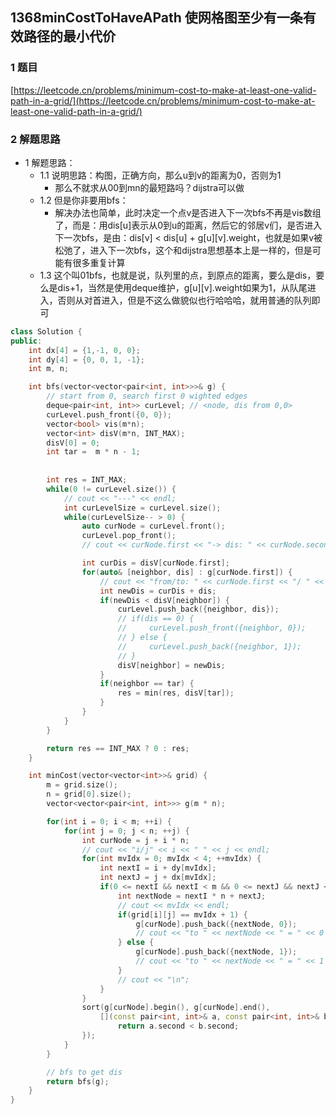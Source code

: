 ## 1368minCostToHaveAPath 使网格图至少有一条有效路径的最小代价

### 1 题目
[https://leetcode.cn/problems/minimum-cost-to-make-at-least-one-valid-path-in-a-grid/](https://leetcode.cn/problems/minimum-cost-to-make-at-least-one-valid-path-in-a-grid/)

### 2 解题思路
- 1 解题思路：
  - 1.1 说明思路：构图，正确方向，那么u到v的距离为0，否则为1
    - 那么不就求从00到mn的最短路吗？dijstra可以做
  - 1.2 但是你非要用bfs：
    - 解决办法也简单，此时决定一个点v是否进入下一次bfs不再是vis数组了，而是：用dis[u]表示从0到u的距离，然后它的邻居v们，是否进入下一次bfs，是由：dis[v] < dis[u] + g[u][v].weight，也就是如果v被松弛了，进入下一次bfs，这个和dijstra思想基本上是一样的，但是可能有很多重复计算
  - 1.3 这个叫01bfs，也就是说，队列里的点，到原点的距离，要么是dis，要么是dis+1，当然是使用deque维护，g[u][v].weight如果为1，从队尾进入，否则从对首进入，但是不这么做貌似也行哈哈哈，就用普通的队列即可

```cpp
class Solution {
public:
    int dx[4] = {1,-1, 0, 0};
    int dy[4] = {0, 0, 1, -1};
    int m, n;

    int bfs(vector<vector<pair<int, int>>>& g) {
        // start from 0, search first 0 wighted edges
        deque<pair<int, int>> curLevel; // <node, dis from 0,0>
        curLevel.push_front({0, 0});
        vector<bool> vis(m*n); 
        vector<int> disV(m*n, INT_MAX); 
        disV[0] = 0;
        int tar =  m * n - 1;
        
        
        int res = INT_MAX;
        while(0 != curLevel.size()) {
            // cout << "---" << endl;
            int curLevelSize = curLevel.size();
            while(curLevelSize-- > 0) {
                auto curNode = curLevel.front();
                curLevel.pop_front();
                // cout << curNode.first << "-> dis: " << curNode.second << endl;

                int curDis = disV[curNode.first];
                for(auto& [neighbor, dis] : g[curNode.first]) {
                    // cout << "from/to: " << curNode.first << "/ " << neighbor << endl;
                    int newDis = curDis + dis;
                    if(newDis < disV[neighbor]) {
                        curLevel.push_back({neighbor, dis});
                        // if(dis == 0) {
                        //     curLevel.push_front({neighbor, 0});
                        // } else {
                        //     curLevel.push_back({neighbor, 1});
                        // }
                        disV[neighbor] = newDis;
                    }
                    if(neighbor == tar) { 
                        res = min(res, disV[tar]); 
                    }
                }
            }
        }

        return res == INT_MAX ? 0 : res;
    }

    int minCost(vector<vector<int>>& grid) {
        m = grid.size();
        n = grid[0].size();
        vector<vector<pair<int, int>>> g(m * n);

        for(int i = 0; i < m; ++i) {
            for(int j = 0; j < n; ++j) {
                int curNode = j + i * n;
                // cout << "i/j" << i << " " << j << endl;
                for(int mvIdx = 0; mvIdx < 4; ++mvIdx) {
                    int nextI = i + dy[mvIdx];
                    int nextJ = j + dx[mvIdx];
                    if(0 <= nextI && nextI < m && 0 <= nextJ && nextJ < n) {
                        int nextNode = nextI * n + nextJ;
                        // cout << mvIdx << endl;
                        if(grid[i][j] == mvIdx + 1) {
                            g[curNode].push_back({nextNode, 0});
                            // cout << "to " << nextNode << " = " << 0 << " ";
                        } else {
                            g[curNode].push_back({nextNode, 1});
                            // cout << "to " << nextNode << " = " << 1 << " ";
                        }
                        // cout << "\n";
                    }
                }
                sort(g[curNode].begin(), g[curNode].end(), 
                    [](const pair<int, int>& a, const pair<int, int>& b) {
                        return a.second < b.second;
                });
            }
        }

        // bfs to get dis
        return bfs(g);
    }
}
```